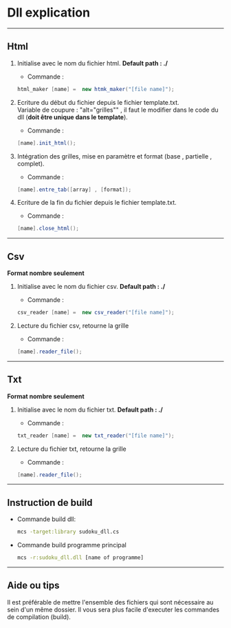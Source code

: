 
# Dll explication
***

## Html

1. Initialise avec le nom du fichier html. **Default path : ./**

    * Commande :
    ```c#
    html_maker [name] =  new htmk_maker("[file name]");
    ```

2. Ecriture du début du fichier depuis le fichier template.txt.<br>Variable de coupure : "alt=\"grilles\"" , il faut le modifier dans le code du dll (**doit être unique dans le template**).

    * Commande :
    ```c#
    [name].init_html();
    ```

3. Intégration des grilles, mise en paramètre et format (base , partielle , complet).

     * Commande :
     ```c#
     [name].entre_tab([array] , [format]);
     ```

4. Ecriture de la fin du fichier depuis le fichier template.txt.

     * Commande :
     ```c#
     [name].close_html();
    ```
***
## Csv

**Format nombre seulement**

1. Initialise avec le nom du fichier csv. **Default path : ./**

    * Commande :
    ```c#
    csv_reader [name] =  new csv_reader("[file name]");
    ```

2. Lecture du fichier csv, retourne la grille

    * Commande :
    ```c#
    [name].reader_file();
    ```
***
## Txt

**Format nombre seulement**

1. Initialise avec le nom du fichier txt. **Default path : ./**

    * Commande :
    ```c#
    txt_reader [name] =  new txt_reader("[file name]");
    ```

2. Lecture du fichier txt, retourne la grille

    * Commande :
    ```c#
    [name].reader_file();
    ```
***
## Instruction de build

* Commande build dll:
    ```sh
    mcs -target:library sudoku_dll.cs
    ```
* Commande build programme principal
    ```sh
    mcs -r:sudoku_dll.dll [name of programme]
    ```
***
## Aide ou tips

Il est préférable de mettre l'ensemble des fichiers qui sont nécessaire au sein d'un même dossier.
Il vous sera plus facile d'executer les commandes de compilation (build).
